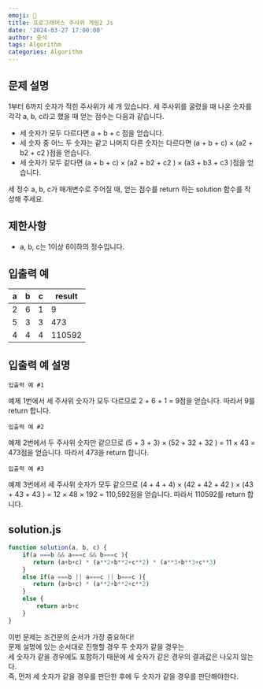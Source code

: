 ```yaml
---
emoji: 🔎
title: 프로그래머스 주사위 게임2 Js
date: '2024-03-27 17:00:00'
author: 중석 
tags: Algorithm
categories: Algorithm  
---
```


## 문제 설명
1부터 6까지 숫자가 적힌 주사위가 세 개 있습니다. 세 주사위를 굴렸을 때 나온 숫자를 각각 a, b, c라고 했을 때 얻는 점수는 다음과 같습니다.

+ 세 숫자가 모두 다르다면 a + b + c 점을 얻습니다.
+ 세 숫자 중 어느 두 숫자는 같고 나머지 다른 숫자는 다르다면 (a + b + c) × (a2 + b2 + c2 )점을 얻습니다.
+ 세 숫자가 모두 같다면 (a + b + c) × (a2 + b2 + c2 ) × (a3 + b3 + c3 )점을 얻습니다.   

세 정수 a, b, c가 매개변수로 주어질 때, 얻는 점수를 return 하는 solution 함수를 작성해 주세요.

## 제한사항
+ a, b, c는 1이상 6이하의 정수입니다.

## 입출력 예
|a|b|c|result|
|---|---|---|---|
| 2 | 6 | 1 | 9 |
| 5 | 3 | 3 | 473 |
| 4 | 4 | 4 | 110592 |

## 입출력 예 설명
`입출력 예 #1`

예제 1번에서 세 주사위 숫자가 모두 다르므로 2 + 6 + 1 = 9점을 얻습니다. 
따라서 9를 return 합니다.

`입출력 예 #2`

예제 2번에서 두 주사위 숫자만 같으므로 (5 + 3 + 3) × (52 + 32 + 32 ) = 11 × 43 = 473점을 얻습니다. 따라서 473을 return 합니다.

`입출력 예 #3`

예제 3번에서 세 주사위 숫자가 모두 같으므로 (4 + 4 + 4) × (42 + 42 + 42 ) × (43 + 43 + 43 ) = 12 × 48 × 192 = 110,592점을 얻습니다. 따라서 110592를 return 합니다.

## solution.js 
```js
function solution(a, b, c) {
    if(a ===b && a===c && b===c ){
       return (a+b+c) * (a**2+b**2+c**2) * (a**3+b**3+c**3)
    }
    else if(a ===b || a===c || b===c ){
       return (a+b+c) * (a**2+b**2+c**2)
    }
    else {
        return a+b+c
    }
}
```
 
이번 문제는 조건문의 순서가 가장 중요하다!   
문제 설명에 있는 순서대로 진행할 경우 두 숫자가 같을 경우는    
세 숫자가 같을 경우에도 포함하기 때문에 세 숫자가 같은 경우의 결과값은 나오지 않는다.    
즉, 먼저 세 숫자가 같을 경우를 판단한 후에 두 숫자가 같을 경우를 판단해야한다. 
